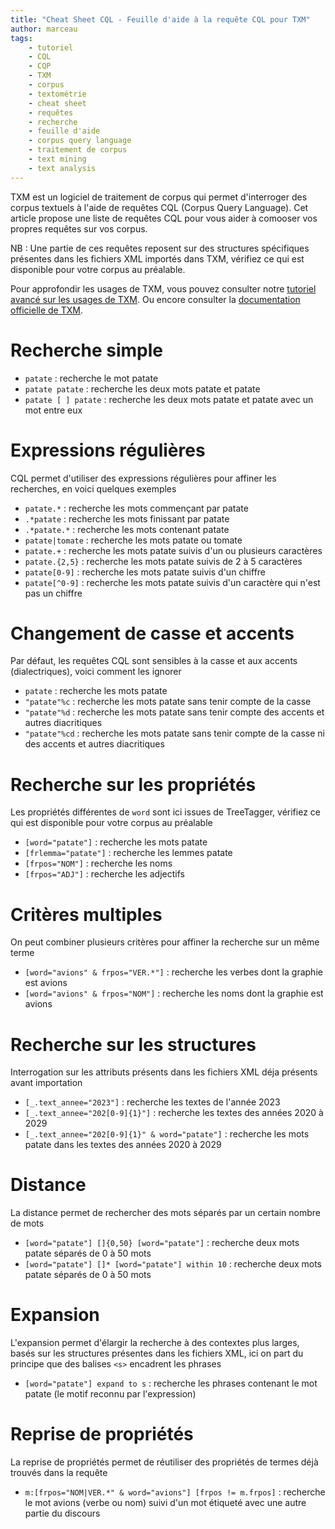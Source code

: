 ```yaml
---
title: "Cheat Sheet CQL - Feuille d'aide à la requête CQL pour TXM"
author: marceau
tags:
    - tutoriel
    - CQL
    - CQP
    - TXM
    - corpus
    - textométrie
    - cheat sheet
    - requêtes
    - recherche
    - feuille d'aide
    - corpus query language
    - traitement de corpus
    - text mining
    - text analysis
---
```


TXM est un logiciel de traitement de corpus qui permet d'interroger des corpus textuels à l'aide de requêtes CQL (Corpus Query Language).
Cet article propose une liste de requêtes CQL pour vous aider à comooser vos propres requêtes sur vos corpus.

NB : Une partie de ces requêtes reposent sur des structures spécifiques présentes dans les fichiers XML importés dans TXM, vérifiez ce qui est disponible pour votre corpus au préalable.

Pour approfondir les usages de TXM, vous pouvez consulter notre [tutoriel avancé sur les usages de TXM](https://ceres.sorbonne-universite.fr/tutoriels/2024-05-16_Tutoriel_TXM_LVL2/TXM_LVL2/).
Ou encore consulter la [documentation officielle de TXM](https://txm.gitpages.huma-num.fr/textometrie/files/documentation/manual/0.7.9/fr/manual94.xhtml).


# Recherche simple
- `patate` : recherche le mot patate
- `patate patate` : recherche les deux mots patate et patate
- `patate [ ] patate` : recherche les deux mots patate et patate avec un mot entre eux

# Expressions régulières
CQL permet d'utiliser des expressions régulières pour affiner les recherches, en voici quelques exemples
- `patate.*` : recherche les mots commençant par patate
- `.*patate` : recherche les mots finissant par patate
- `.*patate.*` : recherche les mots contenant patate
- `patate|tomate` : recherche les mots patate ou tomate
- `patate.+` : recherche les mots patate suivis d'un ou plusieurs caractères
- `patate.{2,5}` : recherche les mots patate suivis de 2 à 5 caractères
- `patate[0-9]` : recherche les mots patate suivis d'un chiffre
- `patate[^0-9]` : recherche les mots patate suivis d'un caractère qui n'est pas un chiffre



# Changement de casse et accents
Par défaut, les requêtes CQL sont sensibles à la casse et aux accents (dialectriques), voici comment les ignorer
- `patate` : recherche les mots patate
- `"patate"%c` : recherche les mots patate sans tenir compte de la casse
- `"patate"%d` : recherche les mots patate sans tenir compte des accents et autres diacritiques
- `"patate"%cd` : recherche les mots patate sans tenir compte de la casse ni des accents et autres diacritiques

# Recherche sur les propriétés
Les propriétés différentes de `word` sont ici issues de TreeTagger, vérifiez ce qui est disponible pour votre corpus au préalable
- `[word="patate"]` : recherche les mots patate
- `[frlemma="patate"]` : recherche les lemmes patate
- `[frpos="NOM"]` : recherche les noms
- `[frpos="ADJ"]` : recherche les adjectifs

# Critères multiples 
On peut combiner plusieurs critères pour affiner la recherche sur un même terme
- `[word="avions" & frpos="VER.*"]` : recherche les verbes dont la graphie est avions
- `[word="avions" & frpos="NOM"]` : recherche les noms dont la graphie est avions

# Recherche sur les structures
Interrogation sur les attributs présents dans les fichiers XML déja présents avant importation
- `[_.text_annee="2023"]` : recherche les textes de l'année 2023
- `[_.text_annee="202[0-9]{1}"]` : recherche les textes des années 2020 à 2029
- `[_.text_annee="202[0-9]{1}" & word="patate"]` : recherche les mots patate dans les textes des années 2020 à 2029

# Distance
La distance permet de rechercher des mots séparés par un certain nombre de mots
- `[word="patate"] []{0,50} [word="patate"]` : recherche deux mots patate séparés de 0 à 50 mots
- `[word="patate"] []* [word="patate"] within 10` : recherche deux mots patate séparés de 0 à 50 mots

# Expansion
L'expansion permet d'élargir la recherche à des contextes plus larges, basés sur les structures présentes dans les fichiers XML, ici on part du principe que des balises `<s>` encadrent les phrases
- `[word="patate"] expand to s` : recherche les phrases contenant le mot patate (le motif reconnu par l'expression)

# Reprise de propriétés
La reprise de propriétés permet de réutiliser des propriétés de termes déjà trouvés dans la requête
- `m:[frpos="NOM|VER.*" & word="avions"] [frpos != m.frpos]` : recherche le mot avions (verbe ou nom) suivi d'un mot étiqueté avec une autre partie du discours
